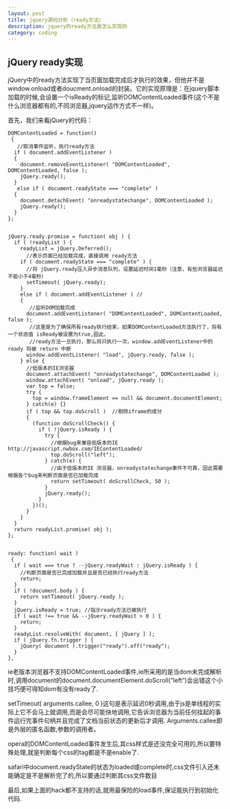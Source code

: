 ```yaml
---
layout: post
title: jquery源码分析（ready方法）
description: jquery的ready方法是怎么实现的
category: coding
---
```


## jQuery ready实现

jQuery中的ready方法实现了当页面加载完成后才执行的效果，但他并不是window.onload或者doucment.onload的封装。它的实现原理是：在jquery脚本加载的时候,会设置一个isReady的标记,监听DOMContentLoaded事件(这个不是什么浏览器都有的,不同浏览器,jquery运作方式不一样)。

首先，我们来看jQuery的代码：

    DOMContentLoaded = function()
     {
       //取消事件监听，执行ready方法
      if ( document.addEventListener )
      {
        document.removeEventListener( "DOMContentLoaded", DOMContentLoaded, false );
        jQuery.ready();
      }
       else if ( document.readyState === "complete" )
      {
        document.detachEvent( "onreadystatechange", DOMContentLoaded );
        jQuery.ready();
      }
    };


    jQuery.ready.promise = function( obj ) {
      if ( !readyList ) {
        readyList = jQuery.Deferred();
          //表示页面已经加载完成，直接调用 ready方法
        if ( document.readyState === "complete" ) {
          //将 jQuery.ready压入异步消息队列，设置延迟时间1毫秒（注意，有些浏览器延迟不能小于4毫秒）
          setTimeout( jQuery.ready);
        }
        else if ( document.addEventListener ) //
        {
           //监听DOM加载完成
          document.addEventListener( "DOMContentLoaded", DOMContentLoaded, false );
           //这里是为了确保所有ready执行结束，如果DOMContentLoaded方法执行了，将有一个状态值 isReady被设置为true,因此，
           //ready方法一旦执行，那么将只执行一次，window.addEventListener中的ready 将被 return 中断
          window.addEventListener( "load", jQuery.ready, false );
        } else {
          //低版本的IE浏览器
          document.attachEvent( "onreadystatechange", DOMContentLoaded );
          window.attachEvent( "onload", jQuery.ready );
          var top = false;
          try {
            top = window.frameElement == null && document.documentElement;
          } catch(e) {}
          if ( top && top.doScroll )  //剔除iframe的成分
          {
            (function doScrollCheck() {
              if ( !jQuery.isReady ) {
                try {
                  //根据bug来兼容低版本的IE http://javascript.nwbox.com/IEContentLoaded/
                  top.doScroll("left");
                } catch(e) {
                  //由于低版本的IE 浏览器，onreadystatechange事件不可靠，因此需要根据各个bug来判断页面是否已加载完成
                  return setTimeout( doScrollCheck, 50 );
                }
                jQuery.ready();
              }
            })();
          }
        }
      }
      return readyList.promise( obj );
    };


    ready: function( wait )
     {
      if ( wait === true ? --jQuery.readyWait : jQuery.isReady ) {
        //判断页面是否已完成加载并且是否已经执行ready方法
        return;
      }
      if ( !document.body ) {
        return setTimeout( jQuery.ready );
      }
      jQuery.isReady = true; //指示ready方法已被执行
      if ( wait !== true && --jQuery.readyWait > 0 ) {
        return;
      }
      readyList.resolveWith( document, [ jQuery ] );
      if ( jQuery.fn.trigger ) {
        jQuery( document ).trigger("ready").off("ready");
      }
    },

ie老版本浏览器不支持DOMContentLoaded事件,ie所采用的是当dom未完成解析时,调用document的document.documentElement.doScroll(”left”)会出错这个小技巧便可得知dom有没有ready了.

setTimeout( arguments.callee, 0 )这句是表示延迟0秒调用,由于js是单线程的实际上它不会马上就调用,而是会尽可能快地调用,它告诉浏览器为当前任何挂起的事件运行完事件句柄并且完成了文档当前状态的更新后才调用. Arguments.callee即是外层的匿名函数,参数的调用者。

opera的DOMContentLoaded事件发生后,其css样式是还没完全可用的,所以要特殊处理,就是判断每个css的tag都是不是enable了.

safari中document.readyState的状态为loaded或complete时,css文件引入还未能确定是不是解析完了的,所以要通过判断其css文件数目

最后,如果上面的hack都不支持的话,就用最保险的load事件,保证能执行到初始化代码.
